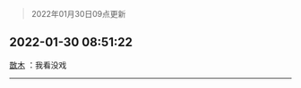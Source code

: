 > 2022年01月30日09点更新
<link rel="stylesheet" href="https://cdn.jsdelivr.net/gh/taotie6/sampleJSON@main/css/photo_show.css">
<meta name="referrer" content="no-referrer" />


 ## 2022-01-30 08:51:22 

 [㪚木](https://www.coolapk.com/feed/33195397?shareKey=ZDAwM2RjMTk5ZTgwNjFmNWVkYWM~) ：我看没戏 

<div class="album">
</div>

 ------- 

